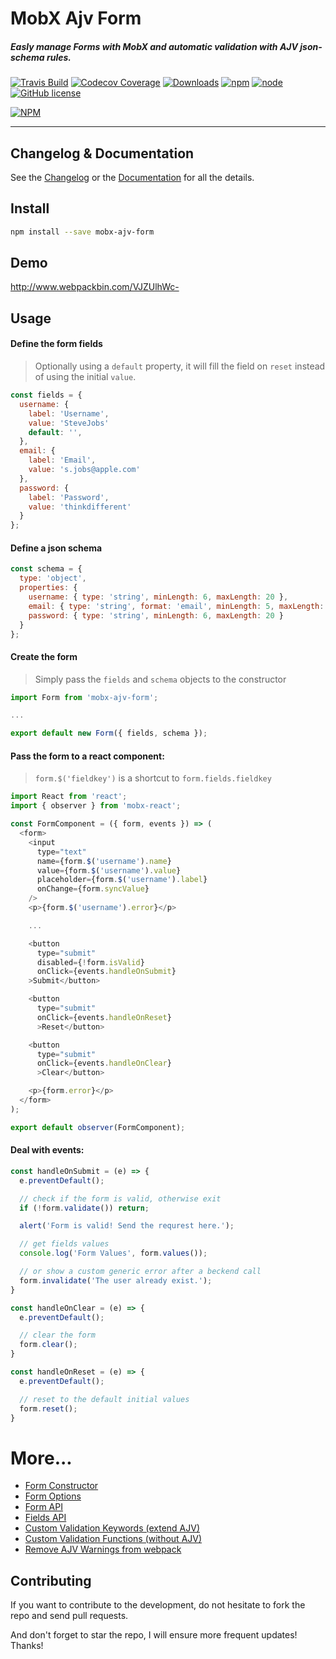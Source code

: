 # MobX Ajv Form

##### Easly manage Forms with MobX and automatic validation with AJV json-schema rules.

[![Travis Build](https://img.shields.io/travis/foxhound87/mobx-ajv-form.svg)](https://travis-ci.org/foxhound87/mobx-ajv-form)
[![Codecov Coverage](https://img.shields.io/codecov/c/github/foxhound87/mobx-ajv-form/master.svg)](https://codecov.io/gh/foxhound87/mobx-ajv-form)
[![Downloads](https://img.shields.io/npm/dt/mobx-ajv-form.svg)]()
[![npm](https://img.shields.io/npm/v/mobx-ajv-form.svg)]()
[![node](https://img.shields.io/node/v/mobx-ajv-form.svg)]()
[![GitHub license](https://img.shields.io/github/license/foxhound87/mobx-ajv-form.svg)]()

[![NPM](https://nodei.co/npm/mobx-ajv-form.png?downloads=true&downloadRank=true&stars=true)](https://nodei.co/npm/mobx-ajv-form/)

---


## Changelog & Documentation
See the [Changelog](https://github.com/foxhound87/mobx-ajv-form/blob/master/CHANGELOG.md) or the [Documentation](https://github.com/foxhound87/mobx-ajv-form/blob/master/DOCUMENTATION.md) for all the details.

## Install

```bash
npm install --save mobx-ajv-form
```

## Demo

http://www.webpackbin.com/VJZUlhWc-

## Usage

#### Define the form fields

> Optionally using a `default` property, it will fill the field on `reset` instead of using the initial `value`.

```javascript
const fields = {
  username: {
    label: 'Username',
    value: 'SteveJobs'
    default: '',
  },
  email: {
    label: 'Email',
    value: 's.jobs@apple.com'
  },
  password: {
    label: 'Password',
    value: 'thinkdifferent'
  }
};
```

#### Define a json schema

```javascript
const schema = {
  type: 'object',
  properties: {
    username: { type: 'string', minLength: 6, maxLength: 20 },
    email: { type: 'string', format: 'email', minLength: 5, maxLength: 20 },
    password: { type: 'string', minLength: 6, maxLength: 20 }
  }
};
```

#### Create the form

> Simply pass the `fields` and `schema` objects to the constructor

```javascript
import Form from 'mobx-ajv-form';

...

export default new Form({ fields, schema });
```

#### Pass the form to a react component:

> `form.$('fieldkey')` is a shortcut to `form.fields.fieldkey`

```javascript
import React from 'react';
import { observer } from 'mobx-react';

const FormComponent = ({ form, events }) => (
  <form>
    <input
      type="text"
      name={form.$('username').name}
      value={form.$('username').value}
      placeholder={form.$('username').label}
      onChange={form.syncValue}
    />
    <p>{form.$('username').error}</p>

    ...

    <button
      type="submit"
      disabled={!form.isValid}
      onClick={events.handleOnSubmit}
    >Submit</button>

    <button
      type="submit"
      onClick={events.handleOnReset}
      >Reset</button>

    <button
      type="submit"
      onClick={events.handleOnClear}
      >Clear</button>

    <p>{form.error}</p>
  </form>
);

export default observer(FormComponent);
```

#### Deal with events:

```javascript
const handleOnSubmit = (e) => {
  e.preventDefault();

  // check if the form is valid, otherwise exit
  if (!form.validate()) return;

  alert('Form is valid! Send the requrest here.');

  // get fields values
  console.log('Form Values', form.values());

  // or show a custom generic error after a beckend call
  form.invalidate('The user already exist.');
}

const handleOnClear = (e) => {
  e.preventDefault();

  // clear the form
  form.clear();
}

const handleOnReset = (e) => {
  e.preventDefault();

  // reset to the default initial values
  form.reset();
}
```

# More...

- [Form Constructor](https://github.com/foxhound87/mobx-ajv-form/blob/master/DOCUMENTATION.md#form-constructor)
- [Form Options](https://github.com/foxhound87/mobx-ajv-form/blob/master/DOCUMENTATION.md#form-options)
- [Form API](https://github.com/foxhound87/mobx-ajv-form/blob/master/DOCUMENTATION.md#form-api)
- [Fields API](https://github.com/foxhound87/mobx-ajv-form/blob/master/DOCUMENTATION.md#fields-api)
- [Custom Validation Keywords (extend AJV)](https://github.com/foxhound87/mobx-ajv-form/blob/master/DOCUMENTATION.md#custom-validation-keywords-extend-ajv)
- [Custom Validation Functions (without AJV)](https://github.com/foxhound87/mobx-ajv-form/blob/master/DOCUMENTATION.md#custom-validation-functions-without-ajv)
- [Remove AJV Warnings from webpack](https://github.com/foxhound87/mobx-ajv-form/blob/master/DOCUMENTATION.md#remove-ajv-warnings-from-webpack)

## Contributing

If you want to contribute to the development, do not hesitate to fork the repo and send pull requests.

And don't forget to star the repo, I will ensure more frequent updates! Thanks!

